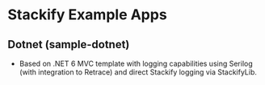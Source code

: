 # Stackify Example Apps

## Dotnet (sample-dotnet)
- Based on .NET 6 MVC template with logging capabilities using Serilog (with integration to Retrace) and direct Stackify logging via StackifyLib.
